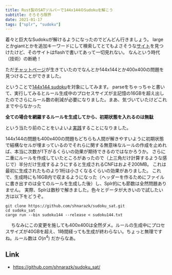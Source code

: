 ```yaml
---
title: Rust製のSATソルバーで144x144のSudokuを解こう
subtitle: そろそろ限界
date: 2021-01-17
tags: ["splr", "sudoku"]
---
```


着々と巨大なSudokuが解けるようになったのでどんどん行きましょう。
largeとかgiantとかを追加キーワードにして検索してとてもよさそうな[サイト](https://sudokugeant.cabanova.com/noflash.html)を見つけたけど、そのサイトはflashで書いてあって一切見れない。
なんという時代（技術）の断絶！

ただ[チャットページ](http://forum.enjoysudoku.com/giant-sudoku-s-16x16-25x25-36x36-100x100-t6578.html)が生きていたのでなんとか144x144とか400x400の問題を見つけることができました。

ということで[144x144 sudoku](http://forum.enjoysudoku.com/giant-sudoku-s-16x16-25x25-36x36-100x100-t6578.html#p68796)を対象にしてみます。
parseをちゃっちゃと書いて、実行してみるとルール生成中のプロセスサイズが主記憶の16GBを超え出したのでさらにルール数の削減が必要になりました。まあ、気づいていたけどこれまでやらなかった

**全ての場合を網羅するルールを生成してから、初期状態を入れるのは無駄**

という当たり前のことをいよいよ[実践](https://github.com/shnarazk/sudoku_sat/commit/a21fc2f90c4b965cc417b0d07af181de68a1bd88)することになりました。

144x144の問題も400x400の問題もどちらも人間が解きやすいように初期状態で結構なセルが埋まっているのでそれらに関する無意味なルールの作成を止めれば、本当に次数が1下がるくらいの効果が期待できるのではなかろうか。
さらに二重にルールを作成していたところがあったので（上三角だけ計算するような感じで）半分だけ生成するようにすると生成されるCNFはおよそ200MB。
これは最初に生成されたものより1桁は小さくなるくらいの効果がありました。
これで、生成時にも16GB内で収まるようになった（ヘッダーを作るためにファイルに書き出すのは全てのルールを生成した後）し、Splr的にも節数は全然問題ありません。
実際、Splrは数秒で解きました。色々とデータが大きいので試したい方は以下をどうぞ。

```
git clone https://github.com/shnarazk/sudoku_sat.git
cd sudoku_sat
cargo run --bin sudoku144 --release < sudoku144.txt
```
　
ちなみにこの変更を施しても400x400は全然ダメ。ルールの生成中にプロセスサイズが40GBを超え、1時間経っても生成が終わらない。ちょっと無理ですね。ルール数は $O(n^4)$ だからなあ。

## Link

- https://github.com/shnarazk/sudoku_sat/
